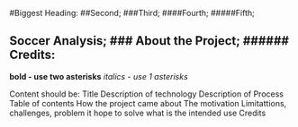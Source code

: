#Biggest Heading:
##Second;
###Third;
####Fourth;
#####Fifth;
## Soccer Analysis; ### About the Project; ###### Credits:
**bold - use two asterisks**
*italics - use 1 asterisks*

Content should be:
Title
Description of technology
Description of Process
Table of contents
How the project came about
The motivation
Limitattions, challenges, problem it hope to solve
what is the intended use
Credits
